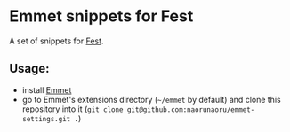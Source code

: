 # Emmet snippets for Fest

A set of snippets for [Fest](https://github.com/mailru/fest/).

## Usage:

* install [Emmet](http://emmet.io/)
* go to Emmet's extensions directory (`~/emmet` by default) and clone this repository into it (`git clone git@github.com:naorunaoru/emmet-settings.git .`)
